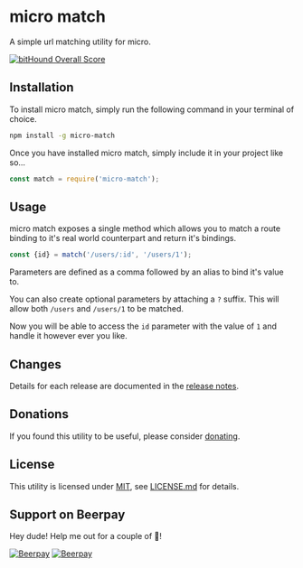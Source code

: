 # micro match

A simple url matching utility for micro.

[![bitHound Overall Score](https://www.bithound.io/github/nblackburn/micro-match/badges/score.svg)](https://www.bithound.io/github/nblackburn/micro-match)

## Installation

To install micro match, simply run the following command in your terminal of choice.

```bash
npm install -g micro-match
```

Once you have installed micro match, simply include it in your project like so...

```javascript
const match = require('micro-match');
```

## Usage

micro match exposes a single method which allows you to match a route binding to it's real world counterpart and return it's bindings.

```javascript
const {id} = match('/users/:id', '/users/1');
```
Parameters are defined as a comma followed by an alias to bind it's value to.

You can also create optional parameters by attaching a `?` suffix. This will allow both `/users` and `/users/1` to be matched.

Now you will be able to access the `id` parameter with the value of `1` and handle it however ever you like.

## Changes

Details for each release are documented in the [release notes](CHANGELOG.md).

## Donations

If you found this utility to be useful, please consider [donating](https://paypal.me/nblackburn).

## License

This utility is licensed under [MIT](http://opensource.org/licenses/mit), see [LICENSE.md](LICENSE.md) for details.

## Support on Beerpay
Hey dude! Help me out for a couple of :beers:!

[![Beerpay](https://beerpay.io/nblackburn/micro-match/badge.svg?style=beer-square)](https://beerpay.io/nblackburn/micro-match)  [![Beerpay](https://beerpay.io/nblackburn/micro-match/make-wish.svg?style=flat-square)](https://beerpay.io/nblackburn/micro-match?focus=wish)